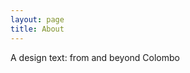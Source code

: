 ```yaml
---
layout: page
title: About
---
```


<p class="message">
A design text: from and beyond Colombo

</p>

